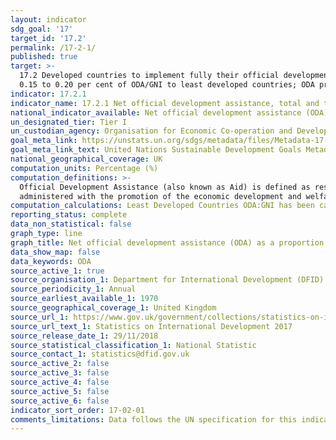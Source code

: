 ```yaml
---
layout: indicator
sdg_goal: '17'
target_id: '17.2'
permalink: /17-2-1/
published: true
target: >-
  17.2 Developed countries to implement fully their official development assistance commitments, including the commitment by many developed countries to achieve the target of 0.7 per cent of gross national income for official development assistance (ODA/GNI) to developing countries and
  0.15 to 0.20 per cent of ODA/GNI to least developed countries; ODA providers are encouraged to consider setting a target to provide at least 0.20 per cent of ODA/GNI to least developed countries
indicator: 17.2.1
indicator_name: 17.2.1 Net official development assistance, total and to least developed countries, as a proportion of the Organization for Economic Cooperation and Development (OECD) Development Assistance Committee donors’ gross national income (GNI)
national_indicator_available: Net official development assistance (ODA), total and to least developed countries, as a proportion of the UK gross national income (GNI)
un_designated_tier: Tier I
un_custodian_agency: Organisation for Economic Co-operation and Development (OECD)
goal_meta_link: https://unstats.un.org/sdgs/metadata/files/Metadata-17-02-01.pdf
goal_meta_link_text: United Nations Sustainable Development Goals Metadata (PDF 206 KB)
national_geographical_coverage: UK
computation_units: Percentage (%)
computation_definitions: >-
  Official Development Assistance (also known as Aid) is defined as resource flows to developing countries and multilateral organisations, which are provided by official agencies (e.g. the UK Government) or their executive agencies, where each transaction meets the following tests - it is
  administered with the promotion of the economic development and welfare of developing countries as its main objective; or, it is concessional, including grants and soft loans (Conveys a grant element of at least 25% calculated with a discount rate of 10%).
computation_calculations: Least Developed Countries ODA:GNI has been calculated using Bilateral and Imputed Multilateral Shares ODA.
reporting_status: complete
data_non_statistical: false
graph_type: line
graph_title: Net official development assistance (ODA) as a proportion of gross national income (GNI)
data_show_map: false
data_keywords: ODA
source_active_1: true
source_organisation_1: Department for International Development (DFID)
source_periodicity_1: Annual
source_earliest_available_1: 1970
source_geographical_coverage_1: United Kingdom
source_url_1: https://www.gov.uk/government/collections/statistics-on-international-development
source_url_text_1: Statistics on International Development 2017
source_release_date_1: 29/11/2018
source_statistical_classification_1: National Statistic
source_contact_1: statistics@dfid.gov.uk
source_active_2: false
source_active_3: false
source_active_4: false
source_active_5: false
source_active_6: false
indicator_sort_order: 17-02-01
comments_limitations: Data follows the UN specification for this indicator. This indicator has been identified in collaboration with topic experts.
---
```

